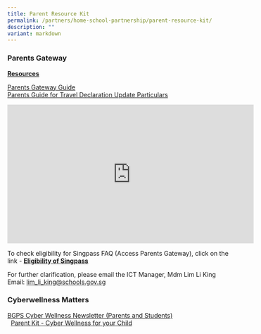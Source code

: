 ```yaml
---
title: Parent Resource Kit
permalink: /partners/home-school-partnership/parent-resource-kit/
description: ""
variant: markdown
---
```

### Parents Gateway

**<u>Resources</u>**

[Parents Gateway Guide](/files/Parents%20Gateway.pdf) <br>
[Parents Guide for Travel Declaration Update Particulars](/files/Parents%20Guide%20for%20Travel%20Declaration%20Update%20Particulars.pdf)

<iframe width="560" height="315" src="https://www.youtube.com/embed/tW9jwyuovOo" title="YouTube video player" frameborder="0" allow="accelerometer; autoplay; clipboard-write; encrypted-media; gyroscope; picture-in-picture" allowfullscreen=""></iframe>

To check eligibility for Singpass FAQ (Access Parents Gateway), click on the link -&nbsp;**[Eligibility of Singpass](https://www.ifaq.gov.sg/singpass/apps/fcd_faqmain.aspx?FAQ=2101386)**

  

For further clarification, please email the ICT Manager, Mdm Lim Li King&nbsp;<br>
Email:&nbsp;[lim\_li\_king@schools.gov.sg](mailto:lim_li_king@schools.gov.sg)


### Cyberwellness Matters

[BGPS Cyber Wellness Newsletter (Parents and Students)](/files/BGPS%20Cyber%20Wellness%20Newsletter.pdf) <br>&nbsp;
[Parent Kit - Cyber Wellness for your Child](/files/Parent%20Kit%20-%20Cyber%20Wellness%20for%20your%20Child%20-%2001.pdf)
